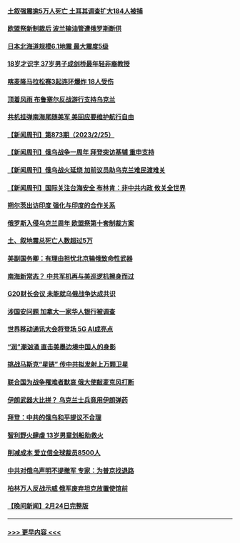 #### [土叙强震逾5万人死亡 土耳其调查扩大184人被捕](../pages/prog202/a103657684.md?t=02261543) 
#### [欧盟祭新制裁后 波兰输油管遭俄罗斯断供](../pages/prog202/a103657658.md?t=02261543) 
#### [日本北海道规模6.1地震 最大震度5级](../pages/prog202/a103657630.md?t=02261543) 
#### [18岁才识字 37岁男子成剑桥最年轻非裔教授](../pages/prog202/a103657598.md?t=02261543) 
#### [喀麦隆马拉松赛3起连环爆炸 18人受伤](../pages/prog202/a103657606.md?t=02261543) 
#### [顶着风雨 布鲁塞尔反战游行支持乌克兰](../pages/prog202/a103657595.md?t=02261543) 
#### [共机挂弹南海尾随美军 美回应要维护航行自由](../pages/prog202/a103657578.md?t=02261543) 
#### [【新闻周刊】第873期（2023/2/25）](../pages/prog202/a103657457.md?t=02261543) 
#### [【新闻周刊】俄乌战争一周年 拜登突访基辅 重申支持](../pages/prog202/a103657429.md?t=02261543) 
#### [【新闻周刊】俄乌战火延烧 加前议员助乌克兰难民渡难关](../pages/prog202/a103657439.md?t=02261543) 
#### [【新闻周刊】国际关注台海安全 布林肯：非中共内政 攸关全世界](../pages/prog202/a103657427.md?t=02261543) 
#### [朔尔茨出访印度 强化与印度的合作关系](../pages/prog202/a103657392.md?t=02261543) 
#### [俄罗斯入侵乌克兰周年 欧盟祭第十套制裁方案](../pages/prog202/a103657391.md?t=02261543) 
#### [土、叙地震总死亡人数超过5万](../pages/prog202/a103657390.md?t=02261543) 
#### [美副国务卿：有理由担忧北京输俄致命性武器](../pages/prog202/a103657353.md?t=02261543) 
#### [南海新常态？ 中共军机再与美巡逻机擦身而过](../pages/prog202/a103657323.md?t=02261543) 
#### [G20财长会议 未能就乌俄战争达成共识](../pages/prog202/a103657276.md?t=02261543) 
#### [涉国安问题 加拿大一家华人银行被调查](../pages/prog202/a103657298.md?t=02261543) 
#### [世界移动通讯大会将登场  5G AI成亮点](../pages/prog202/a103657279.md?t=02261543) 
#### [“润”潮汹涌  直击美墨边境中国人的身影](../pages/prog202/a103657280.md?t=02261543) 
#### [挑战马斯克“星链” 传中共拟发射上万颗卫星](../pages/prog202/a103657099.md?t=02261543) 
#### [联合国为战争罹难者默哀 俄大使敲麦克风打断](../pages/prog202/a103657127.md?t=02261543) 
#### [伊朗武器大比拼？ 乌克兰士兵竟用伊朗弹药](../pages/prog202/a103657102.md?t=02261543) 
#### [拜登：中共的俄乌和平提议不合理](../pages/prog202/a103657095.md?t=02261543) 
#### [智利野火肆虐 13岁男童划船助救火](../pages/prog202/a103657067.md?t=02261543) 
#### [削减成本 爱立信全球裁员8500人](../pages/prog202/a103657029.md?t=02261543) 
#### [中共对俄乌声明不提撤军 专家：为普京找退路](../pages/prog202/a103657015.md?t=02261543) 
#### [柏林万人反战示威 俄军废弃坦克放置使馆前](../pages/prog202/a103656976.md?t=02261543) 
#### [【晚间新闻】2月24日完整版](../pages/prog202/a103656903.md?t=02261543) 

----
#### [ >>> 更早内容 <<< ](../indexes/prog202-earlier.md)
